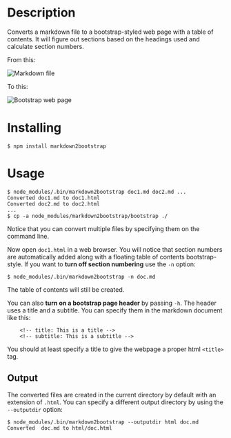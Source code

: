 <!-- title: markdown2bootstrap.js -->
<!-- subtitle: Converts a markdown document to an html web page using bootstrap styling. -->
# Description

Converts a markdown file to a bootstrap-styled web page with a table of contents. It will figure out sections based on the headings used and calculate section numbers.

From this:

![Markdown file](https://raw.github.com/renier/markdown2bootstrap/master/images/markdown.png)

To this:

![Bootstrap web page](https://raw.github.com/renier/markdown2bootstrap/master/images/bootstrap.png)

# Installing

    $ npm install markdown2bootstrap

# Usage

    $ node_modules/.bin/markdown2bootstrap doc1.md doc2.md ...
    Converted doc1.md to doc1.html
    Converted doc2.md to doc2.html
    ...
    $ cp -a node_modules/markdown2bootstrap/bootstrap ./

Notice that you can convert multiple files by specifying them on the command line.

Now open `doc1.html` in a web browser. You will notice that section numbers are automatically added along with a floating table of contents bootstrap-style. If you want to **turn off section numbering** use the `-n` option:

    $ node_modules/.bin/markdown2bootstrap -n doc.md

The table of contents will still be created.

You can also **turn on a bootstrap page header** by passing `-h`. The header uses a title and a subtitle. You can specify them in the markdown document like this:

        <!-- title: This is a title -->
        <!-- subtitle: This is a subtitle -->

You should at least specify a title to give the webpage a proper html `<title>` tag.

## Output

The converted files are created in the current directory by default with an extension of `.html`. You can specify a different output directory by using the `--outputdir` option:

    $ node_modules/.bin/markdown2bootstrap --outputdir html doc.md
    Converted  doc.md to html/doc.html
